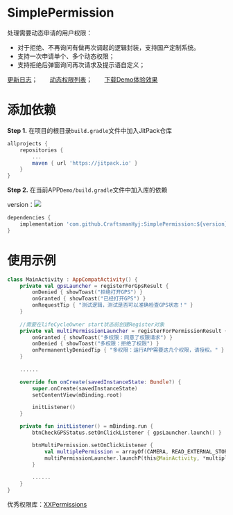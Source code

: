 # SimplePermission
处理需要动态申请的用户权限：

+ 对于拒绝、不再询问有做再次调起的逻辑封装，支持国产定制系统。
+ 支持一次申请单个、多个动态权限；
+ 支持拒绝后弹窗询问再次请求及提示语自定义；



[更新日志]( https://github.com/CraftsmanHyj/SimplePermission/blob/master/docs/UpdateLog.md )；　　[动态权限列表](https://github.com/CraftsmanHyj/SimplePermission/blob/master/docs/%E6%9D%83%E9%99%90%E8%AF%B4%E6%98%8E.md)；　　[下载Demo体验效果](https://github.com/CraftsmanHyj/SimplePermission/raw/master/docs/Demo.apk)

# 添加依赖

**Step 1.** 在项目的根目录`build.gradle`文件中加入JitPack仓库

```groovy
allprojects {
	repositories {
		...
		maven { url 'https://jitpack.io' }
	}
}
```

**Step 2.** 在当前APP`Demo/build.gradle`文件中加入库的依赖

version：[![](https://jitpack.io/v/CraftsmanHyj/SimplePermission.svg)](https://jitpack.io/#CraftsmanHyj/SimplePermission)

```groovy
dependencies {
    implementation 'com.github.CraftsmanHyj:SimplePermission:${version}'
}
```



# 使用示例

```kotlin
class MainActivity : AppCompatActivity() {
    private val gpsLauncher = registerForGpsResult {
        onDenied { showToast("拒绝打开GPS") }
        onGranted { showToast("已经打开GPS") }
        onRequestTip { "测试逻辑，测试是否可以准确检查GPS状态！" }
    }
	
    //需要在lifeCycleOwner start状态前创建Register对象
    private val multiPermissionLauncher = registerForPermissionResult {
        onGranted { showToast("多权限：同意了权限请求") }
        onDenied { showToast("多权限：拒绝了权限") }
        onPermanentlyDeniedTip { "多权限：运行APP需要这几个权限，请授权。" }
    }
	
	......

    override fun onCreate(savedInstanceState: Bundle?) {
        super.onCreate(savedInstanceState)
        setContentView(mBinding.root)

        initListener()
    }

    private fun initListener() = mBinding.run {
        btnCheckGPSStatus.setOnClickListener { gpsLauncher.launch() }

        btnMultiPermission.setOnClickListener {
            val multiplePermission = arrayOf(CAMERA, READ_EXTERNAL_STORAGE, WRITE_EXTERNAL_STORAGE)
            multiPermissionLauncher.launchP(this@MainActivity, *multiplePermission)
        }
		
		......
    }
}
```



优秀权限库：[XXPermissions](https://github.com/getActivity/XXPermissions)